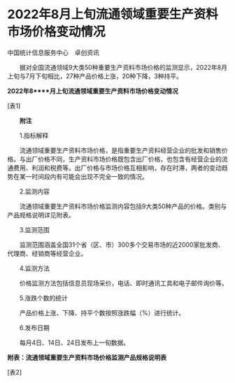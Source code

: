 # 2022年8月上旬流通领域重要生产资料市场价格变动情况

中国统计信息服务中心　卓创资讯

　　据对全国流通领域9大类50种重要生产资料市场价格的监测显示，2022年8月上旬与7月下旬相比，27种产品价格上涨，20种下降，3种持平。

**2022****年****8****月上旬流通领域重要生产资料市场价格变动情况**

\[表1\]

　　**附注**

　　1.指标解释

　　流通领域重要生产资料市场价格，是指重要生产资料经营企业的批发和销售价格。与出厂价格不同，生产资料市场价格既包含出厂价格，也包含有经营企业的流通费用、利润和税费等。出厂价格与市场价格互相影响，存在时滞，两者的变动趋势在某一时间段内有可能会出现不完全一致的情况。

　　2.监测内容

　　流通领域重要生产资料市场价格监测内容包括9大类50种产品的价格。类别与产品规格说明详见附表。

　　3.监测范围

　　监测范围涵盖全国31个省（区、市）300多个交易市场的近2000家批发商、代理商、经销商等经营企业。

　　4.监测方法

　　价格监测方法包括信息员现场采价，电话、即时通讯工具和电子邮件询价等。

　　5.涨跌个数的统计

　　产品价格上涨、下降、持平个数按照涨跌幅（%）进行统计。

　　6.发布日期

　　每月4日、14日、24日发布上一旬数据。

**附表：流通领域重要生产资料市场价格监测产品规格说明表**

\[表2\]